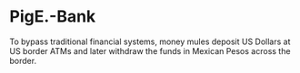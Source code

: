 # PigE.-Bank
To bypass traditional financial systems, money mules deposit US Dollars at US border ATMs and later withdraw the funds in Mexican Pesos across the border. 
